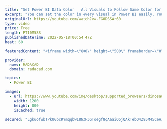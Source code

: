 ```yaml
---
title: "Set Power BI Data Color   All Visuals to Follow Same Color for the Same Data Point"
excerpt: "You can set the color in every visual in Power BI easily. You can also set the color of multiple visuals at the same time using Themes. However, what if you want to set the same color for the same data point? For example, You want the Gender Female to be always colored Orange in all the charts and visuals."
originalUrl: https://youtube.com/watch?v=-FG0DSSAr60
type: video
price: Free
length: PT10M58S
publishedDateTime: 2022-05-18T00:54:47Z
heat: 60

featuredContent: "<iframe width=\"800\" height=\"500\" frameborder=\"0\" src=\"https://www.youtube.com/embed/-FG0DSSAr60\" allow=\"accelerometer; autoplay; encrypted-media; gyroscope; picture-in-picture\" allowfullscreen></iframe>"

provider:
  name: RADACAD
  domain: radacad.com

topics:
  - Power BI

images:
  - url: https://www.youtube.com/img/desktop/supported_browsers/dinosaur.png
    width: 1200
    height: 800
    isCached: true

secured: "LgkuofwbTPkUGbcRYmqqbw18NXF3GToegf8qAaaiO5jQAkTebO4Z95M45CeA/cq9gxXDvTrU5ZMAG+o+8nwBW/e5sXcrcGdcvGBwJzqQ6ZCQvvYPNsDWwDPutrEAPGIGaHZB6drWOXcFGDzqv4IfHWA0R+yeVBLT1Mgx7JmKRyrfM5Q/diEmXhW/c/APZnZUhVmnpugtxDWHKoIPH2r4ObBLyusJ1ssojtaHfmoQfIBMi6XA0SvC+WXRA8mEAMDNg/pN3aAHCNq5bNqVScIbLnVJ5t5Jz3MU27sBxQTIo+MJwnWbd0IRxbZHIUZ8xyG/J/AZHJy6MMl/+tmUk4p1FnDlWtGD19kPT5pA7weDnuZsbcHowhRVtju6D4RO9/iuReFzuzp0Y0jOgXW7puuPjMw3fO3PpIzhQbHNBoLTR+g=;hH2wU/bPhkxHPHIreVwQ9A=="
---
```


